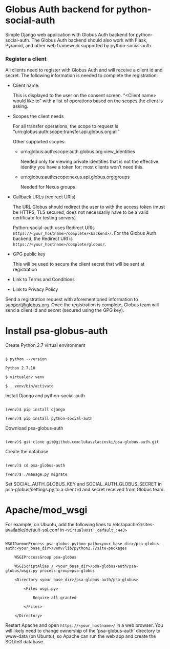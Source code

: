 # Globus Auth backend for python-social-auth

Simple Django web application with Globus Auth backend for python-social-auth. The Globus Auth backend should also work with Flask, Pyramid, and other web framework supported by python-social-auth.



### Register a client

All clients need to register with Globus Auth and will receive a client id and secret. The following information is needed to complete the registration:



- Client name:



  This is displayed to the user on the consent screen. “&lt;Client name&gt; would like to” with a list of operations based on the scopes the client is asking.

- Scopes the client needs



   For all transfer operations, the scope to request is “urn:globus:auth:scope:transfer.api.globus.org:all”

  Other supported scopes:

  - urn:globus:auth:scope:auth.globus.org:view_identities



    Needed only for viewing private identities that is not the effective identity you have a token for; most clients won’t need this.

  - urn:globus:auth:scope:nexus.api.globus.org:groups



    Needed for Nexus groups

- Callback URLs (redirect URIs)



  The URL Globus should redirect the user to with the access token (must be HTTPS, TLS secured, does not necessarily have to be a valid certificate for testing servers)



  Python-social-auth uses Redirect URIs `https://<your_hostname>/complete/<backend>/`. For the Globus Auth backend, the Redirect URI is `https://<your_hostname>/complete/globus/`.

- GPG public key



  This will be used to secure the client secret that will be sent at registration

- Link to Terms and Conditions

- Link to Privacy Policy



Send a registration request with aforementioned information to support@globus.org. Once the registration is complete, Globus team will send a client id and secret (secured using the GPG key).



# Install psa-globus-auth

Create Python 2.7 virtual environment

```

$ python --version

Python 2.7.10

$ virtualenv venv

$ . venv/bin/activate

```

Install Django and python-social-auth

```

(venv)$ pip install django

(venv)$ pip install python-social-auth

```

Download psa-globus-auth

```

(venv)$ git clone git@github.com:lukaszlacinski/psa-globus-auth.git

```

Create the database

```

(venv)$ cd psa-globus-auth

(venv)$ ./manage.py migrate

```

Set SOCIAL_AUTH_GLOBUS_KEY and SOCIAL_AUTH_GLOBUS_SECRET in psa-globus/settings.py to a client id and secret received from Globus team.



# Apache/mod_wsgi

For example, on Ubuntu, add the following lines to /etc/apache2/sites-available/default-ssl.conf in `<VirtualHost _default_:443>`

```

WSGIDaemonProcess psa-globus python-path=<your_base_dir>/psa-globus-auth:<your_base_dir>/venv/lib/python2.7/site-packages

    WSGIProcessGroup psa-globus

    WSGIScriptAlias / <your_base_dir>/psa-globus-auth/psa-globus/wsgi.py process-group=psa-globus

    <Directory <your_base_dir>/psa-globus-auth/psa-globus>

        <Files wsgi.py>

            Require all granted

        </Files>

    </Directory>

```



Restart Apache and open `https://<your_hostname>/` in a web browser. You will likely need to change ownership of the 'psa-globus-auth' directory to www-data (on Ubuntu), so Apache can run the web app and create the SQLite3 database.
